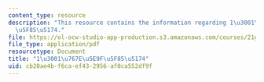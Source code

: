 ```yaml
---
content_type: resource
description: "This resource contains the information regarding 1\u3001\u767E\u5E9F\
  \u5F85\u5174."
file: https://ol-ocw-studio-app-production.s3.amazonaws.com/courses/21g-105-chinese-v-regular-chinese-cultures-society-fall-2003/cb20ae4bf6caef432956af0ca552df9f_MIT21G_105F03_77ent.pdf
file_type: application/pdf
resourcetype: Document
title: "1\u3001\u767E\u5E9F\u5F85\u5174"
uid: cb20ae4b-f6ca-ef43-2956-af0ca552df9f
---
```

